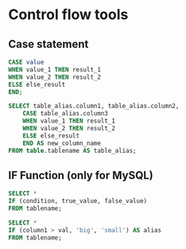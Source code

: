 # Control flow tools

## Case statement

```sql
CASE value
WHEN value_1 THEN result_1
WHEN value_2 THEN result_2
ELSE else_result
END;
```

```sql
SELECT table_alias.column1, table_alias.column2,
    CASE table_alias.column3
    WHEN value_1 THEN result_1
    WHEN value_2 THEN result_2
    ELSE else_result
    END AS new_column_name
FROM table.tablename AS table_alias;
```

## IF Function (only for MySQL)

```sql
SELECT *
IF (condition, true_value, false_value)
FROM tablename;
```

```sql
SELECT *
IF (column1 > val, 'big', 'small') AS alias
FROM tablename;
```